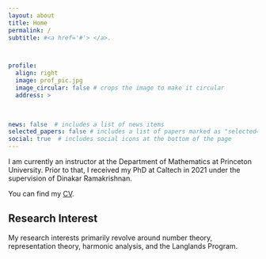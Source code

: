 ```yaml
---
layout: about
title: Home
permalink: /
subtitle: #<a href='#'> </a>. 



profile:
  align: right
  image: prof_pic.jpg
  image_circular: false # crops the image to make it circular
  address: >
    
    

news: false  # includes a list of news items
selected_papers: false # includes a list of papers marked as "selected={true}"
social: true  # includes social icons at the bottom of the page
---
```


I am currently an instructor at the Department of Mathematics at Princeton University. Prior to that, I received my PhD at Caltech in 2021 under the supervision of Dinakar Ramakrishnan.

You can find my [CV](https://drive.google.com/file/d/1ypjJviNNIY17LfnWbmvmUXajzQQKbfNL/view?usp=sharing).



## Research Interest
My research interests primarily revolve around number theory, representation theory, harmonic analysis, and the Langlands Program. 

